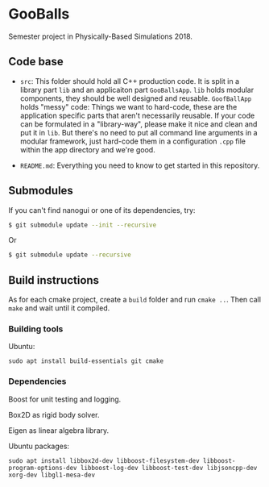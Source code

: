 # GooBalls

Semester project in Physically-Based Simulations 2018.

## Code base

- `src`: This folder should hold all C++ production code. It is split in a library part `lib` and an applicaiton part `GooBallsApp`. `lib` holds modular components, they should be well designed and reusable. `GoofBallApp` holds "messy" code: Things we want to hard-code, these are the application specific parts that aren't necessarily reusable. If your code can be formulated in a "library-way", please make it nice and clean and put it in `lib`. But there's no need to put all command line arguments in a modular framework, just hard-code them in a configuration `.cpp` file within the app directory and we're good.

- `README.md`: Everything you need to know to get started in this repository.

## Submodules

If you can't find nanogui or one of its dependencies, try:

```bash
$ git submodule update --init --recursive
```

Or 
```bash
$ git submodule update --recursive
```


## Build instructions

As for each cmake project, create a `build` folder and run `cmake ..`. Then call `make` and wait until it compiled.

### Building tools

Ubuntu:

`sudo apt install build-essentials git cmake`

### Dependencies

Boost for unit testing and logging.

Box2D as rigid body solver.

Eigen as linear algebra library.

Ubuntu packages:

`sudo apt install libbox2d-dev libboost-filesystem-dev libboost-program-options-dev libboost-log-dev libboost-test-dev libjsoncpp-dev xorg-dev libgl1-mesa-dev`

